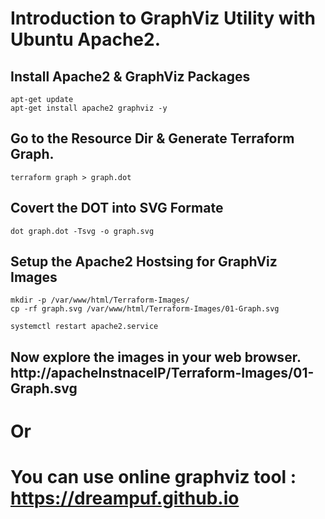 # Introduction to GraphViz Utility with Ubuntu Apache2. 

## Install Apache2 & GraphViz Packages 
```
apt-get update 
apt-get install apache2 graphviz -y 
```

## Go to the Resource Dir & Generate Terraform Graph.
```
terraform graph > graph.dot
```

## Covert the DOT into SVG Formate
```
dot graph.dot -Tsvg -o graph.svg
```

## Setup the Apache2 Hostsing for GraphViz Images 
```
mkdir -p /var/www/html/Terraform-Images/
cp -rf graph.svg /var/www/html/Terraform-Images/01-Graph.svg

systemctl restart apache2.service 
```

## Now explore the images in your web browser. http://apacheInstnaceIP/Terraform-Images/01-Graph.svg


# Or 

# You can use online graphviz tool : https://dreampuf.github.io
